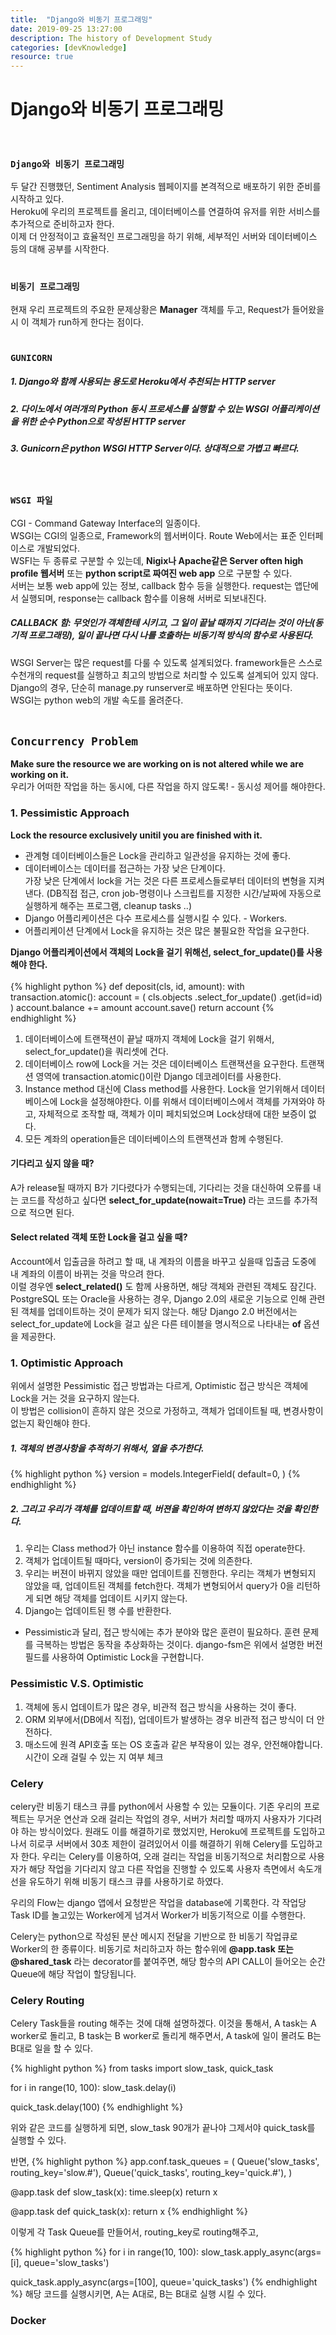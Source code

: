 ```yaml
---
title:  "Django와 비동기 프로그래밍"
date: 2019-09-25 13:27:00
description: The history of Development Study
categories: [devKnowledge]
resource: true
---
```

# Django와 비동기 프로그래밍
<br>

### `Django와 비동기 프로그래밍`
두 달간 진행했던, Sentiment Analysis 웹페이지를 본격적으로 배포하기 위한 준비를 시작하고 있다.<br>
Heroku에 우리의 프로젝트를 올리고, 데이터베이스를 연결하여 유저를 위한 서비스를 추가적으로 준비하고자 한다.<br>
이제 더 안정적이고 효율적인 프로그래밍을 하기 위해, 세부적인 서버와 데이터베이스 등의 대해 공부를 시작한다.<br>
<br>

### `비동기 프로그래밍`
현재 우리 프로젝트의 주요한 문제상황은 **Manager** 객체를 두고, Request가 들어왔을 시 이 객체가 run하게 한다는 점이다.<br>
<br>

### `GUNICORN`
##### 1. Django와 함께 사용되는 용도로 Heroku에서 추천되는 HTTP server
##### 2. 다이노에서 여러개의 Python 동시 프로세스를 실행할 수 있는 WSGI 어플리케이션을 위한 순수 Python으로 작성된 HTTP server
##### 3. Gunicorn은 python WSGI HTTP Server이다. 상대적으로 가볍고 빠르다.
<br>

### `WSGI 파일`
CGI - Command Gateway Interface의 일종이다.<br>
WSGI는 CGI의 일종으로, Framework의 웹서버이다. Route Web에서는 표준 인터페이스로 개발되었다.<br>
WSFI는 두 종류로 구분할 수 있는데, **Nigix나 Apache같은 Server often high profile 웹서버** 또는 **python script로 짜여진 web app** 으로 구분할 수 있다.<br>
서버는 보통 web app에 있는 정보, callback 함수 등을 실행한다. request는 앱단에서 실행되며, response는 callback 함수를 이용해 서버로 되보내진다.<br>
##### CALLBACK 함: 무엇인가 객체한테 시키고, 그 일이 끝날 때까지 기다리는 것이 아닌(동기적 프로그래밍), 일이 끝나면 다시 나를 호출하는 비동기적 방식의 함수로 사용된다.
WSGI Server는 많은 request를 다룰 수 있도록 설계되었다. framework들은 스스로 수천개의 request를 실행하고 최고의 방법으로 처리할 수 있도록 설계되어 있지 않다.<br>
Django의 경우, 단순히 manage.py runserver로 배포하면 안된다는 뜻이다.<br>
WSGI는 python web의 개발 속도를 올려준다. <br>
<br>

## `Concurrency Problem`
**Make sure the resource we are working on is not altered while we are working on it.** <br>
우리가 어떠한 작업을 하는 동시에, 다른 작업을 하지 않도록! - 동시성 제어를 해야한다. <br>
### 1. Pessimistic Approach
**Lock the resource exclusively unitil you are finished with it.** <br>
* 관계형 데이터베이스들은 Lock을 관리하고 일관성을 유지하는 것에 좋다. <br>
* 데이터베이스는 데이터를 접근하는 가장 낮은 단계이다. <br>
  가장 낮은 단계에서 lock을 거는 것은 다른 프로세스들로부터 데이터의 변형을 지켜낸다. (DB직접 접근, cron job-명령이나 스크립트를 지정한 시간/날짜에 자동으로 실행하게 해주는 프로그램, cleanup tasks ..) <br>
* Django 어플리케이션은 다수 프로세스를 실행시킬 수 있다. - Workers. <br>
* 어플리케이션 단계에서 Lock을 유지하는 것은 많은 불필요한 작업을 요구한다. <br>

**Django 어플리케이션에서 객체의 Lock을 걸기 위해선, select_for_update()를 사용해야 한다.** <br>
<br>
{% highlight python %}
def deposit(cls, id, amount):
   with transaction.atomic():
       account = (
           cls.objects
           .select_for_update()
           .get(id=id)
       )
       account.balance += amount
       account.save()
    return account
{% endhighlight %}

1. 데이터베이스에 트랜잭션이 끝날 때까지 객체에 Lock을 걸기 위해서, select_for_update()을 쿼리셋에 건다.
2. 데이터베이스 row에 Lock을 거는 것은 데이터베이스 트랜잭션을 요구한다.
  트랜잭션 영역에 transaction.atomic()이란 Django 데코레이터를 사용한다.
3. Instance method 대신에 Class method를 사용한다.
  Lock을 얻기위해서 데이터베이스에 Lock을 설정해야한다. 이를 위해서 데이터베이스에서 객체를 가져와야 하고, 자체적으로 조작할 때, 객체가 이미 페치되었으며 Lock상태에 대한 보증이 없다.
4. 모든 계좌의 operation들은 데이터베이스의 트랜잭션과 함께 수행된다.

#### 기다리고 싶지 않을 때?
A가 release될 때까지 B가 기다렸다가 수행되는데, 기다리는 것을 대신하여 오류를 내는 코드를 작성하고 싶다면 **select_for_update(nowait=True)** 라는 코드를 추가적으로 적으면 된다. <br>
#### Select related 객체 또한 Lock을 걸고 싶을 때?
Account에서 입출금을 하려고 할 때, 내 계좌의 이름을 바꾸고 싶을때 입출금 도중에 내 계좌의 이름이 바뀌는 것을 막으려 한다. <br>
이럴 경우엔 **select_related()** 도 함께 사용하면, 해당 객체와 관련된 객체도 잠긴다. <br>
PostgreSQL 또는 Oracle을 사용하는 경우, Django 2.0의 새로운 기능으로 인해 관련된 객체를 업데이트하는 것이 문제가 되지 않는다. 해당 Django 2.0 버전에서는 select_for_update에 Lock을 걸고 싶은 다른 테이블을 명시적으로 나타내는 **of** 옵션을 제공한다. <br>

### 1. Optimistic Approach
위에서 설명한 Pessimistic 접근 방법과는 다르게, Optimistic 접근 방식은 객체에 Lock을 거는 것을 요구하지 않는다. <br>
이 방법은 collision이 흔하지 않은 것으로 가정하고, 객체가 업데이트될 때, 변경사항이 없는지 확인해야 한다. <br>

##### 1. 객체의 변경사항을 추적하기 위해서, 열을 추가한다. <br>
{% highlight python %}
version = models.IntegerField(
    default=0,
)
{% endhighlight %}

##### 2. 그리고 우리가 객체를 업데이트할 때, 버젼을 확인하여 변하지 않았다는 것을 확인한다.

1. 우리는 Class method가 아닌 instance 함수를 이용하여 직접 operate한다.
2. 객체가 업데이트될 때마다, version이 증가되는 것에 의존한다.
3. 우리는 버젼이 바뀌지 않았을 때만 업데이트를 진행한다.
  우리는 객체가 변형되지 않았을 때, 업데이트된 객체를 fetch한다. 객체가 변형되어서 query가 0을 리턴하게 되면 해당 객체를 업데이트 시키지 않는다.
4. Django는 업데이트된 행 수를 반환한다.

* Pessimistic과 달리, 접근 방식에는 추가 분야와 많은 훈련이 필요하다.
훈련 문제를 극복하는 방법은 동작을 추상화하는 것이다. django-fsm은 위에서 설명한 버전 필드를 사용하여 Optimistic Lock을 구현합니다.

### Pessimistic V.S. Optimistic
1. 객체에 동시 업데이트가 많은 경우, 비관적 접근 방식을 사용하는 것이 좋다.
2. ORM 외부에서(DB에서 직접), 업데이트가 발생하는 경우 비관적 접근 방식이 더 안전하다.
3. 매소드에 원격 API호출 또는 OS 호출과 같은 부작용이 있는 경우, 안전해야합니다. 시간이 오래 걸릴 수 있는 지 여부 체크

### Celery
celery란 비동기 태스크 큐를 python에서 사용할 수 있는 모듈이다.
기존 우리의 프로젝트는 무거운 연산과 오래 걸리는 작업의 경우, 서버가 처리할 때까지 사용자가 기다려야 하는 방식이었다.
원래도 이를 해결하기로 했었지만, Heroku에 프로젝트를 도입하고 나서 히로쿠 서버에서 30초 제한이 걸려있어서 이를 해결하기 위해 Celery를 도입하고자 한다.
우리는 Celery를 이용하여, 오래 걸리는 작업을 비동기적으로 처리함으로 사용자가 해당 작업을 기다리지 않고 다른 작업을 진행할 수 있도록 사용자 측면에서 속도개선을 유도하기 위해 비동기 태스크 큐를 사용하기로 하였다.

우리의 Flow는 django 앱에서 요청받은 작업을 database에 기록한다. 각 작업당 Task ID를 놀고있는 Worker에게 넘겨서 Worker가 비동기적으로 이를 수행한다.

Celery는 python으로 작성된 분산 메시지 전달을 기반으로 한 비동기 작업큐로 Worker의 한 종류이다.
비동기로 처리하고자 하는 함수위에 **@app.task 또는 @shared_task** 라는 decorator를 붙여주면, 해당 함수의 API CALL이 들어오는 순간 Queue에 해당 작업이 할당됩니다.

### Celery Routing
Celery Task들을 routing 해주는 것에 대해 설명하겠다.
이것을 통해서, A task는 A worker로 돌리고, B task는 B worker로 돌리게 해주면서, A task에 일이 몰려도 B는 B대로 일을 할 수 있다.

{% highlight python %}
from tasks import slow_task, quick_task

for i in range(10, 100):
	slow_task.delay(i)

quick_task.delay(100)
{% endhighlight %}

위와 같은 코드를 실행하게 되면, slow_task 90개가 끝나야 그제서야 quick_task를 실행할 수 있다.

반면,
{% highlight python %}
app.conf.task_queues = (
	Queue('slow_tasks', routing_key='slow.#'),
	Queue('quick_tasks', routing_key='quick.#'),
)


@app.task
def slow_task(x):
	time.sleep(x)
	return x


@app.task
def quick_task(x):
	return x
{% endhighlight %}

이렇게 각 Task Queue를 만들어서, routing_key로 routing해주고,

{% highlight python %}
  for i in range(10, 100):
  	slow_task.apply_async(args=[i], queue='slow_tasks')

  quick_task.apply_async(args=[100], queue='quick_tasks')
{% endhighlight %}
해당 코드를 실행시키면, A는 A대로, B는 B대로 실행 시킬 수 있다.

### Docker
